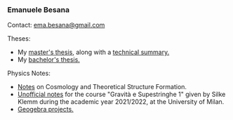 ### Emanuele Besana

Contact: ema.besana@gmail.com

Theses:

<ul>
  <li>My <a href="MastersThesis.pdf" class="image fit">master's thesis</a>, along with a <a href="Detailed_Summary.pdf">technical summary.</a></li>
  <li>My <a href="Tesi_Besana_BS.pdf" class="image fit">bachelor's thesis.</a></li>
</ul>

Physics Notes:

<ul>
  <li><a href="CosmologyNotes_FinalTOTAL.pdf" class="image fit">Notes</a> on Cosmology and Theoretical Structure Formation.</li>
  <li><a href="G_S.pdf" class="image fit">Unofficial notes</a> for the course "Gravità e Supestringhe 1" given by Silke Klemm during the academic year 2021/2022, at the University of Milan.</li>
  <li><a href="https://www.geogebra.org/u/mattiacapuano" class="image fit">Geogebra projects.</a></li>
</ul>

